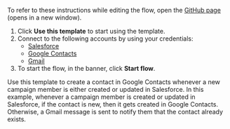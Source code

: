 To refer to these instructions while editing the flow, open the [GitHub page](https://github.com/ot4i/app-connect-templates/tree/main/resources/markdown/Create%20a%20new%20contact%20in%20Google%20Contacts%20when%20a%20campaign%20member%20is%20created%20or%20updated%20in%20Salesforce_instructions.md) (opens in a new window).

1. Click **Use this template** to start using the template.
2. Connect to the following accounts by using your credentials:
   - [Salesforce](https://ibm.biz/ach2salesforce)
   - [Google Contacts](https://ibm.biz/acgooglecontacts)
   - [Gmail](https://ibm.biz/acgmail)
3. To start the flow, in the banner, click **Start flow**.


Use this template to create a contact in Google Contacts whenever a new campaign member is either created or updated in Salesforce. In this example, whenever a campaign member is created or updated in Salesforce, if the contact is new, then it gets created in Google Contacts. Otherwise, a Gmail message is sent to notify them that the contact already exists.
